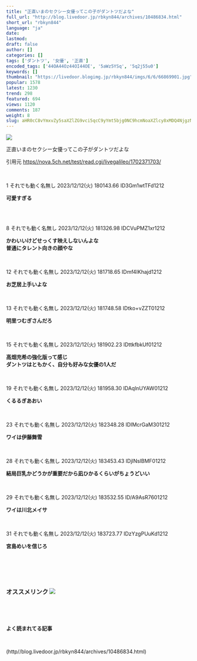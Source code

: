 ```yaml
---
title: "正直いまのセクシー女優ってこの子がダントツだよな"
full_url: "http://blog.livedoor.jp/rbkyn844/archives/10486834.html"
short_url: "rbkyn844"
language: "ja"
date: 
lastmod: 
draft: false
author: []
categories: []
tags: ['ダントツ', '女優', '正直']
encoded_tags: ['44OA44Oz44OI44OE', '5aWz5YSq', '5q2j55u0']
keywords: []
thumbnail: "https://livedoor.blogimg.jp/rbkyn844/imgs/6/6/66869901.jpg"
popular: 1578
latest: 1230
trend: 298
featured: 694
views: 1120
comments: 187
weight: 8
slug: aHR0cC8vYmxvZy5saXZlZG9vci5qcC9yYmt5bjg0NC9hcmNoaXZlcy8xMDQ4NjgzNC5odG1s
---
```


![](https://livedoor.blogimg.jp/rbkyn844/imgs/6/6/66869901.jpg)

<div><p>正直いまのセクシー女優ってこの子がダントツだよな</p><p>引用元 <a href='https//nova.5ch.net/test/read.cgi/livegalileo/1702371703/' target='_blank' title=''>https//nova.5ch.net/test/read.cgi/livegalileo/1702371703/ </a> </p><br><p class='res1'>1 それでも動く名無し 2023/12/12(火) 180143.66 ID3Gm1wtTFd1212 </p> <p class='res2'><b> 可愛すぎる </b></p> <br> <br> <p class='res1'>8 それでも動く名無し 2023/12/12(火) 181326.98 IDCVuPMZ1xr1212 </p> <p class='res2'><b> かわいいけどせっくす映えしないんよな <br> 普通にタレント向きの顔やな </b></p><br> <p class='res1'>12 それでも動く名無し 2023/12/12(火) 181718.65 IDmf4IKhajd1212 </p> <p class='res2'><b> お芝居上手いよな </b></p><br> <p class='res1'>13 それでも動く名無し 2023/12/12(火) 181748.58 IDtko+vZZT01212 </p> <p class='res2'><b> 明里つむぎさんだろ </b></p><br> <p class='res1'>15 それでも動く名無し 2023/12/12(火) 181902.23 IDttkfbkUf01212 </p> <p class='res2'><b> 高畑充希の強化版って感じ <br> ダントツはともかく、自分も好みな女優の1人だ </b></p><br> <p class='res1'>19 それでも動く名無し 2023/12/12(火) 181958.30 IDAqlnUYAW01212 </p> <p class='res2'><b> くるるぎあおい </b></p><br> <p class='res1'>23 それでも動く名無し 2023/12/12(火) 182348.28 IDIMcrGaM301212 </p> <p class='res2'><b> ワイは伊藤舞雪 </b></p><br> <p class='res1'>28 それでも動く名無し 2023/12/12(火) 183453.43 IDjlNslBMF01212 </p> <p class='res2'><b> 結局巨乳かどうかが重要だから凪ひかるくらいがちょうどいい </b></p><br> <p class='res1'>29 それでも動く名無し 2023/12/12(火) 183532.55 ID/A9AsR7601212 </p> <p class='res2'><b> ワイは川北メイサ </b></p><br> <p class='res1'>31 それでも動く名無し 2023/12/12(火) 183723.77 IDzYzgPUuKd1212 </p> <p class='res2'><b> 宮島めいを信じろ </b></p><br> <p id='5077e33f033c4e934bb013c7c4eb8bbd'> </p><br> <br> <p class='no-pc'></p> <h3 class='linkh'>オススメリンク <img src='http//blog.livedoor.jp/rbkyn844/ftp/fusagikom-fikergh.png'></h3> <p class='link2'> </p><br> <p class='no-pc'></p> <p class='no-pc'><br><p><b>よく読まれてる記事</b></p><br></p> </div>

(http//blog.livedoor.jp/rbkyn844/archives/10486834.html)
